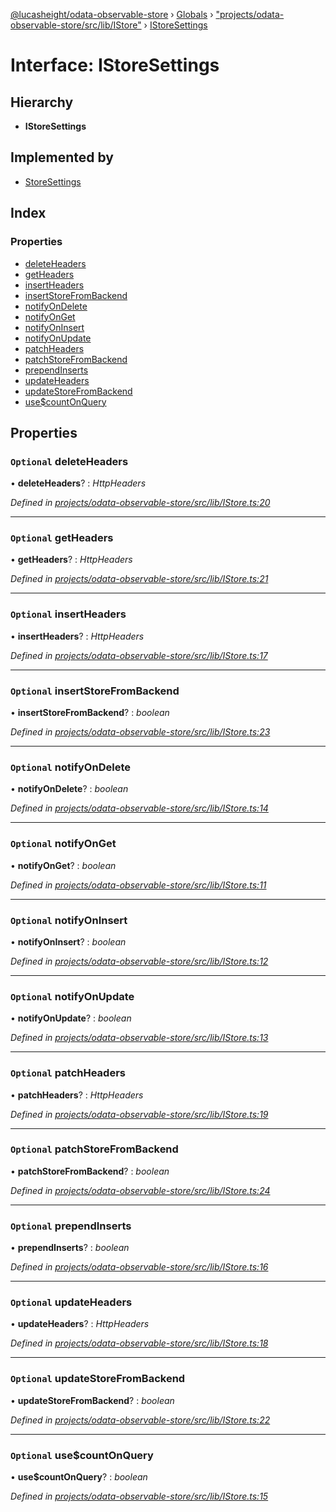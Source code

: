 [@lucasheight/odata-observable-store](../README.md) › [Globals](../globals.md) › ["projects/odata-observable-store/src/lib/IStore"](../modules/_projects_odata_observable_store_src_lib_istore_.md) › [IStoreSettings](_projects_odata_observable_store_src_lib_istore_.istoresettings.md)

# Interface: IStoreSettings

## Hierarchy

* **IStoreSettings**

## Implemented by

* [StoreSettings](../classes/_projects_odata_observable_store_src_lib_storesettings_.storesettings.md)

## Index

### Properties

* [deleteHeaders](_projects_odata_observable_store_src_lib_istore_.istoresettings.md#optional-deleteheaders)
* [getHeaders](_projects_odata_observable_store_src_lib_istore_.istoresettings.md#optional-getheaders)
* [insertHeaders](_projects_odata_observable_store_src_lib_istore_.istoresettings.md#optional-insertheaders)
* [insertStoreFromBackend](_projects_odata_observable_store_src_lib_istore_.istoresettings.md#optional-insertstorefrombackend)
* [notifyOnDelete](_projects_odata_observable_store_src_lib_istore_.istoresettings.md#optional-notifyondelete)
* [notifyOnGet](_projects_odata_observable_store_src_lib_istore_.istoresettings.md#optional-notifyonget)
* [notifyOnInsert](_projects_odata_observable_store_src_lib_istore_.istoresettings.md#optional-notifyoninsert)
* [notifyOnUpdate](_projects_odata_observable_store_src_lib_istore_.istoresettings.md#optional-notifyonupdate)
* [patchHeaders](_projects_odata_observable_store_src_lib_istore_.istoresettings.md#optional-patchheaders)
* [patchStoreFromBackend](_projects_odata_observable_store_src_lib_istore_.istoresettings.md#optional-patchstorefrombackend)
* [prependInserts](_projects_odata_observable_store_src_lib_istore_.istoresettings.md#optional-prependinserts)
* [updateHeaders](_projects_odata_observable_store_src_lib_istore_.istoresettings.md#optional-updateheaders)
* [updateStoreFromBackend](_projects_odata_observable_store_src_lib_istore_.istoresettings.md#optional-updatestorefrombackend)
* [use$countOnQuery](_projects_odata_observable_store_src_lib_istore_.istoresettings.md#optional-usecountonquery)

## Properties

### `Optional` deleteHeaders

• **deleteHeaders**? : *HttpHeaders*

*Defined in [projects/odata-observable-store/src/lib/IStore.ts:20](https://github.com/lucasheight/odata-observable-store/blob/787a1ef7/projects/odata-observable-store/src/lib/IStore.ts#L20)*

___

### `Optional` getHeaders

• **getHeaders**? : *HttpHeaders*

*Defined in [projects/odata-observable-store/src/lib/IStore.ts:21](https://github.com/lucasheight/odata-observable-store/blob/787a1ef7/projects/odata-observable-store/src/lib/IStore.ts#L21)*

___

### `Optional` insertHeaders

• **insertHeaders**? : *HttpHeaders*

*Defined in [projects/odata-observable-store/src/lib/IStore.ts:17](https://github.com/lucasheight/odata-observable-store/blob/787a1ef7/projects/odata-observable-store/src/lib/IStore.ts#L17)*

___

### `Optional` insertStoreFromBackend

• **insertStoreFromBackend**? : *boolean*

*Defined in [projects/odata-observable-store/src/lib/IStore.ts:23](https://github.com/lucasheight/odata-observable-store/blob/787a1ef7/projects/odata-observable-store/src/lib/IStore.ts#L23)*

___

### `Optional` notifyOnDelete

• **notifyOnDelete**? : *boolean*

*Defined in [projects/odata-observable-store/src/lib/IStore.ts:14](https://github.com/lucasheight/odata-observable-store/blob/787a1ef7/projects/odata-observable-store/src/lib/IStore.ts#L14)*

___

### `Optional` notifyOnGet

• **notifyOnGet**? : *boolean*

*Defined in [projects/odata-observable-store/src/lib/IStore.ts:11](https://github.com/lucasheight/odata-observable-store/blob/787a1ef7/projects/odata-observable-store/src/lib/IStore.ts#L11)*

___

### `Optional` notifyOnInsert

• **notifyOnInsert**? : *boolean*

*Defined in [projects/odata-observable-store/src/lib/IStore.ts:12](https://github.com/lucasheight/odata-observable-store/blob/787a1ef7/projects/odata-observable-store/src/lib/IStore.ts#L12)*

___

### `Optional` notifyOnUpdate

• **notifyOnUpdate**? : *boolean*

*Defined in [projects/odata-observable-store/src/lib/IStore.ts:13](https://github.com/lucasheight/odata-observable-store/blob/787a1ef7/projects/odata-observable-store/src/lib/IStore.ts#L13)*

___

### `Optional` patchHeaders

• **patchHeaders**? : *HttpHeaders*

*Defined in [projects/odata-observable-store/src/lib/IStore.ts:19](https://github.com/lucasheight/odata-observable-store/blob/787a1ef7/projects/odata-observable-store/src/lib/IStore.ts#L19)*

___

### `Optional` patchStoreFromBackend

• **patchStoreFromBackend**? : *boolean*

*Defined in [projects/odata-observable-store/src/lib/IStore.ts:24](https://github.com/lucasheight/odata-observable-store/blob/787a1ef7/projects/odata-observable-store/src/lib/IStore.ts#L24)*

___

### `Optional` prependInserts

• **prependInserts**? : *boolean*

*Defined in [projects/odata-observable-store/src/lib/IStore.ts:16](https://github.com/lucasheight/odata-observable-store/blob/787a1ef7/projects/odata-observable-store/src/lib/IStore.ts#L16)*

___

### `Optional` updateHeaders

• **updateHeaders**? : *HttpHeaders*

*Defined in [projects/odata-observable-store/src/lib/IStore.ts:18](https://github.com/lucasheight/odata-observable-store/blob/787a1ef7/projects/odata-observable-store/src/lib/IStore.ts#L18)*

___

### `Optional` updateStoreFromBackend

• **updateStoreFromBackend**? : *boolean*

*Defined in [projects/odata-observable-store/src/lib/IStore.ts:22](https://github.com/lucasheight/odata-observable-store/blob/787a1ef7/projects/odata-observable-store/src/lib/IStore.ts#L22)*

___

### `Optional` use$countOnQuery

• **use$countOnQuery**? : *boolean*

*Defined in [projects/odata-observable-store/src/lib/IStore.ts:15](https://github.com/lucasheight/odata-observable-store/blob/787a1ef7/projects/odata-observable-store/src/lib/IStore.ts#L15)*
